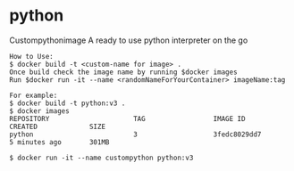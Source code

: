 # python
Custompythonimage
A ready to use python interpreter on the go 

```````````````````````````````````````````````````````````````````````````````````````````````````````
How to Use:
$ docker build -t <custom-name for image> .
Once build check the image name by running $docker images
Run $docker run -it --name <randomNameForYourContainer> imageName:tag
  
For example:
$ docker build -t python:v3 .
$ docker images
REPOSITORY                     TAG                 IMAGE ID            CREATED             SIZE
python                         3                   3fedc8029dd7        5 minutes ago       301MB

$ docker run -it --name custompython python:v3
```````````````````````````````````````````````````````````````````````````````````````````````````````
